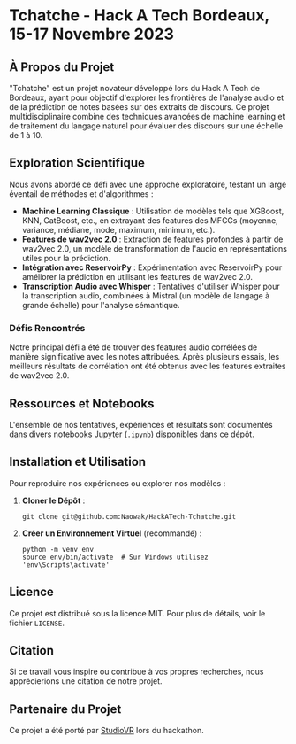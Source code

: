 # Tchatche - Hack A Tech Bordeaux, 15-17 Novembre 2023

## À Propos du Projet
"Tchatche" est un projet novateur développé lors du Hack A Tech de Bordeaux, ayant pour objectif d'explorer les frontières de l'analyse audio et de la prédiction de notes basées sur des extraits de discours. Ce projet multidisciplinaire combine des techniques avancées de machine learning et de traitement du langage naturel pour évaluer des discours sur une échelle de 1 à 10.

## Exploration Scientifique
Nous avons abordé ce défi avec une approche exploratoire, testant un large éventail de méthodes et d'algorithmes :

- **Machine Learning Classique** : Utilisation de modèles tels que XGBoost, KNN, CatBoost, etc., en extrayant des features des MFCCs (moyenne, variance, médiane, mode, maximum, minimum, etc.).
- **Features de wav2vec 2.0** : Extraction de features profondes à partir de wav2vec 2.0, un modèle de transformation de l'audio en représentations utiles pour la prédiction.
- **Intégration avec ReservoirPy** : Expérimentation avec ReservoirPy pour améliorer la prédiction en utilisant les features de wav2vec 2.0.
- **Transcription Audio avec Whisper** : Tentatives d'utiliser Whisper pour la transcription audio, combinées à Mistral (un modèle de langage à grande échelle) pour l'analyse sémantique.

### Défis Rencontrés
Notre principal défi a été de trouver des features audio corrélées de manière significative avec les notes attribuées. Après plusieurs essais, les meilleurs résultats de corrélation ont été obtenus avec les features extraites de wav2vec 2.0.

## Ressources et Notebooks
L'ensemble de nos tentatives, expériences et résultats sont documentés dans divers notebooks Jupyter (`.ipynb`) disponibles dans ce dépôt.

## Installation et Utilisation
Pour reproduire nos expériences ou explorer nos modèles :

1. **Cloner le Dépôt** :
   ```
   git clone git@github.com:Naowak/HackATech-Tchatche.git
   ```
2. **Créer un Environnement Virtuel** (recommandé) :
   ```
   python -m venv env
   source env/bin/activate  # Sur Windows utilisez 'env\Scripts\activate'
   ```

## Licence
Ce projet est distribué sous la licence MIT. Pour plus de détails, voir le fichier `LICENSE`.

## Citation
Si ce travail vous inspire ou contribue à vos propres recherches, nous apprécierions une citation de notre projet.

## Partenaire du Projet
Ce projet a été porté par [StudioVR](https://studiovr.ai) lors du hackathon.
